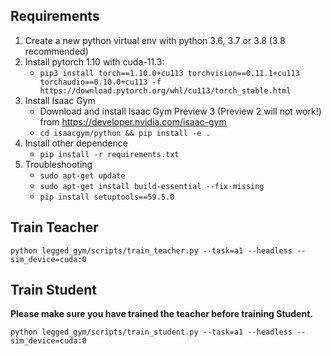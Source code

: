 ## Requirements
1. Create a new python virtual env with python 3.6, 3.7 or 3.8 (3.8 recommended)
2. Install pytorch 1.10 with cuda-11.3:
    - `pip3 install torch==1.10.0+cu113 torchvision==0.11.1+cu113 torchaudio==0.10.0+cu113 -f https://download.pytorch.org/whl/cu113/torch_stable.html`
3. Install Isaac Gym
    - Download and install Isaac Gym Preview 3 (Preview 2 will not work!) from https://developer.nvidia.com/isaac-gym
    - `cd isaacgym/python && pip install -e .`
4. Install other dependence
   -  `pip install -r requirements.txt` 
5. Troubleshooting
   - `sudo apt-get update`
   - `sudo apt-get install build-essential --fix-missing`
   - `pip install setuptools==59.5.0`

## Train Teacher
```
python legged_gym/scripts/train_teacher.py --task=a1 --headless --sim_device=cuda:0
```

## Train Student
**Please make sure you have trained the teacher before training Student.**
```
python legged_gym/scripts/train_student.py --task=a1 --headless --sim_device=cuda:0
```
